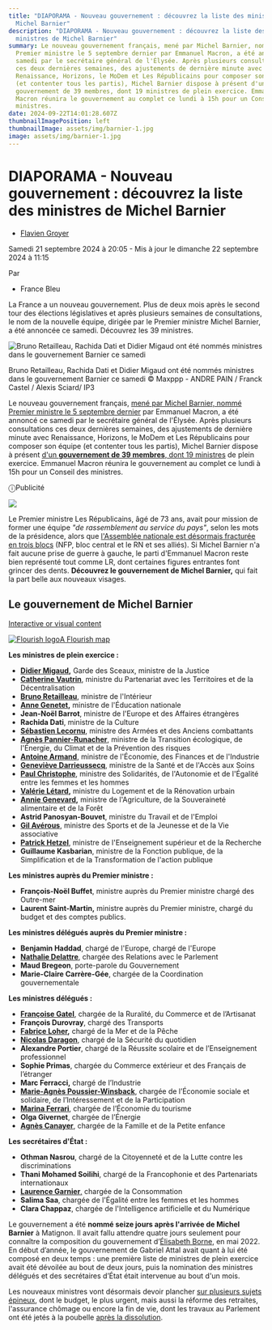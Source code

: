 ```yaml
---
title: "DIAPORAMA - Nouveau gouvernement : découvrez la liste des ministres de
  Michel Barnier"
description: "DIAPORAMA - Nouveau gouvernement : découvrez la liste des
  ministres de Michel Barnier"
summary: Le nouveau gouvernement français, mené par Michel Barnier, nommé
  Premier ministre le 5 septembre dernier par Emmanuel Macron, a été annoncé ce
  samedi par le secrétaire général de l'Élysée. Après plusieurs consultations
  ces deux dernières semaines, des ajustements de dernière minute avec
  Renaissance, Horizons, le MoDem et Les Républicains pour composer son équipe
  (et contenter tous les partis), Michel Barnier dispose à présent d'un
  gouvernement de 39 membres, dont 19 ministres de plein exercice. Emmanuel
  Macron réunira le gouvernement au complet ce lundi à 15h pour un Conseil des
  ministres.
date: 2024-09-22T14:01:28.607Z
thumbnailImagePosition: left
thumbnailImage: assets/img/barnier-1.jpg
image: assets/img/barnier-1.jpg
---
```



# DIAPORAMA - Nouveau gouvernement : découvrez la liste des ministres de Michel Barnier



* [Flavien Groyer](https://www.francebleu.fr/les-equipes/flavien-groyer)

Samedi 21 septembre 2024 à 20:05 - Mis à jour le dimanche 22 septembre 2024 à 11:15

Par 

* France Bleu

  [](https://www.facebook.com/sharer.php?u=https://www.francebleu.fr/infos/politique/diaporama-nouveau-gouvernement-decouvrez-la-liste-des-ministres-de-michel-barnier-1504347)

  [](https://twitter.com/share?lang=fr&text=DIAPORAMA%20-%20Nouveau%20gouvernement%20:%20d%C3%A9couvrez%20la%20liste%20des%20ministres%20de%20Michel%20Barnier&url=https://www.francebleu.fr/infos/politique/diaporama-nouveau-gouvernement-decouvrez-la-liste-des-ministres-de-michel-barnier-1504347)[](mailto:?subject=DIAPORAMA%20-%20Nouveau%20gouvernement%20:%20d%C3%A9couvrez%20la%20liste%20des%20ministres%20de%20Michel%20Barnier&body=undefined%20https://www.francebleu.fr/infos/politique/diaporama-nouveau-gouvernement-decouvrez-la-liste-des-ministres-de-michel-barnier-1504347.%20Plus%20d%E2%80%99informations%20sur%20https://www.francebleu.fr.)

La France a un nouveau gouvernement. Plus de deux mois après le second tour des élections législatives et après plusieurs semaines de consultations, le nom de la nouvelle équipe, dirigée par le Premier ministre Michel Barnier, a été annoncée ce samedi. Découvrez les 39 ministres.

![Bruno Retailleau, Rachida Dati et Didier Migaud ont été nommés ministres dans le gouvernement Barnier ce samedi](https://www.francebleu.fr/s3/cruiser-production-eu3/2024/09/b6cdc7dd-6b86-49e8-a55c-6b327298b510/1200x680_sc_sc_ma-photo-1200x675-71.jpg)

Bruno Retailleau, Rachida Dati et Didier Migaud ont été nommés ministres dans le gouvernement Barnier ce samedi © Maxppp - ANDRE PAIN / Franck Castel / Alexis Sciard/ IP3

Le nouveau gouvernement français, [mené par Michel Barnier, nommé Premier ministre le 5 septembre dernier](https://www.francebleu.fr/infos/politique/gouvernement-michel-barnier-est-nomme-premier-ministre-3608468) par Emmanuel Macron, a été annoncé ce samedi par le secrétaire général de l'Élysée. Après plusieurs consultations ces deux dernières semaines, des ajustements de dernière minute avec Renaissance, Horizons, le MoDem et Les Républicains pour composer son équipe (et contenter tous les partis), Michel Barnier dispose à présent [d'un **gouvernement de 39 membres**, dont 19 ministres](https://www.francebleu.fr/infos/politique/nouveau-gouvernement-renaissance-en-force-les-lr-bien-places-ce-qu-il-faut-retenir-de-l-equipe-de-michel-barnier-5448086) de plein exercice. Emmanuel Macron réunira le gouvernement au complet ce lundi à 15h pour un Conseil des ministres.

ⓘPublicité

![](https://www.francebleu.fr/client/immutable/assets/logo-ici-sad.C8Ts0-h1.svg)

Le Premier ministre Les Républicains, âgé de 73 ans, avait pour mission de former une équipe *"de rassemblement au service du pays"*, selon les mots de la présidence, alors que [l'Assemblée nationale est désormais fracturée en trois blocs](https://www.francebleu.fr/infos/politique/legislatives-2024-ce-qu-il-faut-retenir-du-second-tour-6497141) (NFP, bloc central et le RN et ses alliés). Si Michel Barnier n'a fait aucune prise de guerre à gauche, le parti d'Emmanuel Macron reste bien représenté tout comme LR, dont certaines figures entrantes font grincer des dents. **Découvrez le gouvernement de Michel Barnier,** qui fait la part belle aux nouveaux visages.

## Le gouvernement de Michel Barnier

[Interactive or visual content](https://flo.uri.sh/visualisation/19057951/embed?auto=1)

[![Flourish logo](https://public.flourish.studio/resources/bosh.svg)A Flourish map](https://flourish.studio/visualisations/maps/?utm_source=showcase&utm_campaign=visualisation/19057951)

**Les ministres de plein exercice :**

* **[Didier Migaud](https://www.francebleu.fr/infos/politique/nouveau-gouvernement-didier-migaud-ancienne-figure-de-la-politique-en-isere-futur-ministre-de-la-justice-5458815),** Garde des Sceaux, ministre de la Justice
* **[Catherine Vautrin](https://www.francebleu.fr/infos/politique/nouveau-gouvernement-catherine-vautrin-devient-ministre-du-partenariat-avec-les-territoires-et-de-la-decentralisation-8098846)**, ministre du Partenariat avec les Territoires et de la Décentralisation
* **[Bruno Retailleau](https://www.francebleu.fr/infos/politique/nouveau-gouvernement-bruno-retailleau-du-puy-du-fou-au-ministere-de-l-interieur-un-long-pelerinage-5313327)**, ministre de l'Intérieur
* **[Anne Genetet](https://www.francebleu.fr/infos/politique/gouvernement-barnier-la-liste-des-entrants-franciliens-1005382),** ministre de l'Éducation nationale
* **Jean-Noël Barrot**, ministre de l'Europe et des Affaires étrangères
* **Rachida Dati**, ministre de la Culture
* **[Sébastien Lecornu](https://www.francebleu.fr/infos/politique/gouvernement-barnier-l-eurois-sebastien-lecornu-reste-ministre-des-armees-2442953)**, ministre des Armées et des Anciens combattants
* **[Agnès Pannier-Runacher](https://www.francebleu.fr/infos/politique/nouveau-gouvernement-agnes-pannier-runacher-deputee-du-pas-de-calais-nommee-ministre-de-la-transition-ecologique-4327874)**, ministre de la Transition écologique, de l'Énergie, du Climat et de la Prévention des risques
* **[Antoine Armand](https://www.francebleu.fr/infos/politique/nouveau-gouvernement-antoine-armand-depute-de-la-haute-savoie-est-nomme-ministre-de-l-economie-2007211)**, ministre de l'Économie, des Finances et de l'Industrie
* **[Geneviève Darrieussecq](https://www.francebleu.fr/infos/politique/nouveau-gouvernement-la-landaise-genevieve-darrieussecq-ministre-de-la-sante-7165661)**, ministre de la Santé et de l'Accès aux Soins
* **[Paul Christophe](https://www.francebleu.fr/infos/politique/nouveau-gouvernement-paul-christophe-depute-du-nord-nomme-ministre-des-solidarites-5568588)**, ministre des Solidarités, de l'Autonomie et de l'Égalité entre les femmes et les hommes
* **[Valérie Létard](https://www.francebleu.fr/infos/politique/nouveau-gouvernement-valerie-letard-deputee-du-nord-nommee-ministre-du-logement-et-de-la-renovation-urbaine-3729638),** ministre du Logement et de la Rénovation urbain
* **[Annie Genevard](https://www.francebleu.fr/infos/politique/nouveau-gouvernement-annie-genevard-devient-ministre-de-l-agriculture-7668025),** ministre de l'Agriculture, de la Souveraineté alimentaire et de la Forêt
* **Astrid Panosyan-Bouvet**, ministre du Travail et de l'Emploi
* **[Gil Avérous](https://www.francebleu.fr/infos/politique/gouvernement-barnier-gil-averous-nomme-ministre-des-sports-de-le-jeunesse-et-de-la-vie-associative-8560930)**, ministre des Sports et de la Jeunesse et de la Vie associative
* **[Patrick Hetzel](https://www.francebleu.fr/infos/politique/nouveau-gouvernement-l-alsacien-patrick-hetzel-nomme-ministre-de-l-enseignement-superieur-1601205)**, ministre de l'Enseignement supérieur et de la Recherche
* **Guillaume Kasbarian**, ministre de la Fonction publique, de la Simplification et de la Transformation de l'action publique

**Les ministres auprès du Premier ministre :**

* **François-Noël Buffet**, ministre auprès du Premier ministre chargé des Outre-mer
* **Laurent Saint-Martin,** ministre auprès du Premier ministre, chargé du budget et des comptes publics.

**Les ministres délégués auprès du Premier ministre :**

* **Benjamin Haddad**, chargé de l'Europe, chargé de l'Europe
* **[Nathalie Delattre](https://www.francebleu.fr/infos/politique/nathalie-delattre-senatrice-de-la-gironde-fait-son-entree-au-gouvernement-je-prends-cette-fonction-avec-humilite-2949000)**, chargée des Relations avec le Parlement
* **Maud Bregeon**, porte-parole du Gouvernement
* **Marie-Claire Carrère-Gée**, chargée de la Coordination gouvernementale

**Les ministres délégués :**

* **[Françoise Gatel](https://www.francebleu.fr/infos/politique/la-senatrice-bretonne-francoise-gatel-nommee-ministre-de-la-ruralite-du-commerce-et-de-l-industrie-2538660)**, chargée de la Ruralité, du Commerce et de l’Artisanat
* **François Durovray**, chargé des Transports
* **[Fabrice Loher](https://www.francebleu.fr/infos/politique/un-breton-ministre-de-la-mer-fabrice-loher-maire-de-lorient-8909555),** chargé de la Mer et de la Pêche
* **[Nicolas Daragon](https://www.francebleu.fr/infos/politique/le-maire-lr-de-valence-nicolas-daragon-entre-au-gouvernement-ministre-delegue-charge-de-la-securite-du-quotidien-2366716)**, chargé de la Sécurité du quotidien
* **Alexandre Portier**, chargé de la Réussite scolaire et de l’Enseignement professionnel
* **Sophie Primas**, chargée du Commerce extérieur et des Français de l’étranger
* **Marc Ferracci,** chargé de l’Industrie
* **[Marie-Agnès Poussier-Winsback](https://www.francebleu.fr/infos/politique/gouvernement-barnier-la-deputee-marie-agnes-poussier-winsback-nommee-aupres-du-ministre-de-l-economie-et-des-finances-1670952)**, chargée de l’Économie sociale et solidaire, de l’Intéressement et de la Participation
* **[Marina Ferrari](https://www.francebleu.fr/infos/politique/nouveau-gouvernement-la-deputee-de-savoie-marina-ferrari-passe-du-numerique-au-tourisme-8673431)**, chargée de l’Économie du tourisme
* **Olga Givernet**, chargée de l’Énergie
* **[Agnès Canayer](https://www.francebleu.fr/infos/politique/gouvernement-barnier-la-senatrice-seinomarine-agnes-canayer-nommee-aupres-du-ministre-des-solidarites-7481587)**, chargée de la Famille et de la Petite enfance

**Les secrétaires d'État :**

* **Othman Nasrou**, chargé de la Citoyenneté et de la Lutte contre les discriminations
* **Thani Mohamed Soilihi**, chargé de la Francophonie et des Partenariats internationaux
* [**Laurence Garnier**,](https://www.francebleu.fr/infos/politique/nouveau-gouvernement-laurence-garnier-nommee-secretaire-d-etat-a-la-consommation-sous-le-feu-des-critiques-9522797) chargée de la Consommation
* **Salima Saa**, chargée de l'Égalité entre les femmes et les hommes
* **Clara Chappaz**, chargée de l'Intelligence artificielle et du Numérique

Le gouvernement a été **nommé seize jours après l'arrivée de Michel Barnier** à Matignon. Il avait fallu attendre quatre jours seulement pour connaître la composition du gouvernement d’[Élisabeth Borne](https://www.francebleu.fr/infos/politique/gouvernement-elisabeth-borne-est-nommee-premiere-ministre-1652713831), en mai 2022. En début d’année, le gouvernement de Gabriel Attal avait quant à lui été composé en deux temps : une première liste de ministres de plein exercice avait été dévoilée au bout de deux jours, puis la nomination des ministres délégués et des secrétaires d’État était intervenue au bout d'un mois.

Les nouveaux ministres vont désormais devoir plancher [sur plusieurs sujets épineux](https://www.francebleu.fr/infos/politique/budget-assurance-chomage-fin-de-vie-les-dossiers-qui-attendent-michel-barnier-nouveau-premier-ministre-1839018), dont le budget, le plus urgent, mais aussi la réforme des retraites, l'assurance chômage ou encore la fin de vie, dont les travaux au Parlement ont été jetés à la poubelle [après la dissolution](https://www.francebleu.fr/infos/politique/direct-video-elections-europeennes-suivez-l-allocution-d-emmanuel-macron-9625454).

<!--EndFragment-->